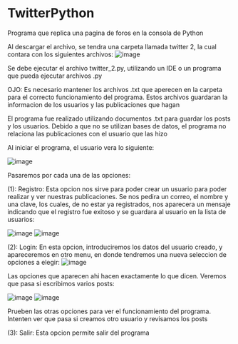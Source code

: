 # TwitterPython
Programa que replica una pagina de foros en la consola de Python

Al descargar el archivo, se tendra una carpeta llamada twitter 2, la cual contara con los siguientes archivos:
![image](https://user-images.githubusercontent.com/107152796/172953354-8d5a8166-8f12-487c-af09-5d3653cb3723.png)

Se debe ejecutar el archivo twitter_2.py, utilizando un IDE o un programa que pueda ejecutar archivos .py

OJO: Es necesario mantener los archivos .txt que aperecen en la carpeta para el correcto funcionamiento del programa. Estos archivos guardaran la informacion de los usuarios y las publicaciones que hagan 

El programa fue realizado utilizando documentos .txt para guardar los posts y los usuarios.
Debido a que no se utilizan bases de datos, el programa no relaciona las publicaciones con el usuario que las hizo

Al iniciar el programa, el usuario vera lo siguiente:

![image](https://user-images.githubusercontent.com/107152796/172953574-9f01d2bb-7d33-4aea-8d9c-40898f385888.png)

Pasaremos por cada una de las opciones:

(1): Registro: Esta opcion nos sirve para poder crear un usuario para poder realizar y ver nuestras publicaciones. Se nos pedira un correo, el nombre y una clave, los cuales, de no estar ya registrados, nos aparecera un mensaje indicando que el registro fue exitoso y se guardara al usuario en la lista de usuarios:

![image](https://user-images.githubusercontent.com/107152796/172953794-3330c618-c3d6-43a1-beb4-e6ec3f1b6b4e.png)
![image](https://user-images.githubusercontent.com/107152796/172953887-f8695068-f774-42cb-9363-1e3746057dd1.png)

(2): Login: En esta opcion, introduciremos los datos del usuario creado, y apareceremos en otro menu, en donde tendremos una nueva seleccion de opciones a elegir:
![image](https://user-images.githubusercontent.com/107152796/172954069-6dac5022-1f6b-416c-85a2-f7a86065b0ac.png)

Las opciones que aparecen ahi hacen exactamente lo que dicen. Veremos que pasa si escribimos varios posts:

![image](https://user-images.githubusercontent.com/107152796/172954208-1fca8258-a7fe-4111-bd01-4ec6b5423412.png)
![image](https://user-images.githubusercontent.com/107152796/172954259-825c9c9d-9aec-49dd-b796-9402988d02cf.png)

Prueben las otras opciones para ver el funcionamiento del programa. Intenten ver que pasa si creamos otro usuario y revisamos los posts

(3): Salir: Esta opcion permite salir del programa

